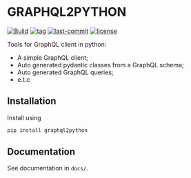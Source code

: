 # GRAPHQL2PYTHON

[![Build](https://img.shields.io/github/workflow/status/denisart/graphql2python/Code%20checking)](https://github.com/denisart/graphql2python/actions)
[![tag](https://img.shields.io/github/v/tag/denisart/graphql2python)](https://github.com/denisart/graphql2python)
[![last-commit](https://img.shields.io/github/last-commit/denisart/graphql2python/master)](https://github.com/denisart/graphql2python)
[![license](https://img.shields.io/github/license/denisart/graphql2python)](https://github.com/denisart/graphql2python/blob/master/LICENSE)

Tools for GraphQL client in python:

- A simple GraphQL client;
- Auto generated pydantic classes from a GraphQL schema;
- Auto generated GraphQL queries;
- e.t.c

## Installation

Install using

```bash
pip install graphql2python
```

## Documentation

See documentation in `docs/`.